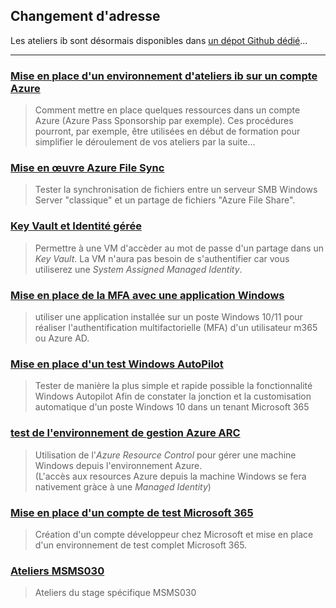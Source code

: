 ## Changement d'adresse
Les ateliers ib sont désormais disponibles dans [un dépot Github dédié](https://renaudwangler.github.io/ib-labs)...

___

### [Mise en place d'un environnement d'ateliers ib sur un compte Azure](https://renaudwangler.github.io/ib-labs/ibAzureLabs)  
> Comment mettre en place quelques ressources dans un compte Azure (Azure Pass Sponsorship par exemple). Ces procédures pourront, par exemple, être utilisées en début de formation pour simplifier le déroulement de vos ateliers par la suite...  
 
### [Mise en œuvre Azure File Sync](https://renaudwangler.github.io/ib-labs/azureFileSync)  
> Tester la synchronisation de fichiers entre un serveur SMB Windows Server "classique" et un partage de fichiers "Azure File Share".  

### [Key Vault et Identité gérée](https://renaudwangler.github.io/ib-labs/managedId)  
> Permettre à une VM d'accèder au mot de passe d'un partage dans un *Key Vault*. La VM n'aura pas besoin de s'authentifier car vous utiliserez une *System Assigned Managed Identity*.

### [Mise en place de la MFA avec une application Windows](mhttps://renaudwangler.github.io/ib-labs/alternateMFA)
> utiliser une application installée sur un poste Windows 10/11 pour réaliser l'authentification multifactorielle (MFA) d'un utilisateur m365 ou Azure AD.

### [Mise en place d'un test Windows AutoPilot](https://renaudwangler.github.io/ib-labs/autopilot)  
> Tester de manière la plus simple et rapide possible la fonctionnalité Windows Autopilot Afin de constater la jonction et la customisation automatique d'un poste Windows 10 dans un tenant Microsoft 365  

### [test de l'environnement de gestion Azure ARC](https://renaudwangler.github.io/ib-labs/AzureResourceControl)
> Utilisation de l'*Azure Resource Control* pour gérer une machine Windows depuis l'environnement Azure.  
(L'accès aux resources Azure depuis la machine Windows se fera nativement gràce à une *Managed Identity*)

### [Mise en place d'un compte de test Microsoft 365](https://renaudwangler.github.io/ib-labs/test365)
> Création d'un compte développeur chez Microsoft et mise en place d'un environnement de test complet Microsoft 365.

### [Ateliers MSMS030](https://renaudwangler.github.io/ib-labs/msms030fr)
> Ateliers du stage spécifique MSMS030